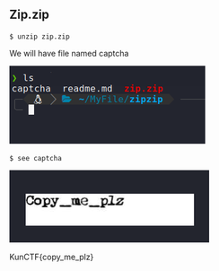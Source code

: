## Zip.zip

```
$ unzip zip.zip

```
We will have file named captcha

![capcha](./pic.png)

```
$ see captcha
```

![see](./pic2.png)

KunCTF{copy_me_plz}